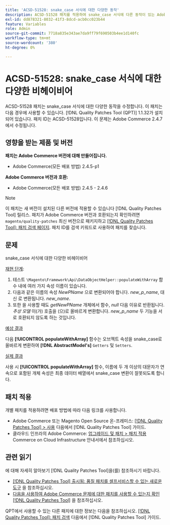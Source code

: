 ```yaml
---
title: 'ACSD-51528: snake_case 서식에 대한 다양한 동작'
description: ACSD-51528 패치를 적용하여 snake_case 서식에 다른 동작이 있는 Adobe Commerce 문제를 수정합니다.
exl-id: dd878321-8032-41f3-8dcd-acb0cc023b44
feature: Variables
role: Admin
source-git-commit: 7718a835e343ae7da9ff79f690503b4ee1d140fc
workflow-type: tm+mt
source-wordcount: '380'
ht-degree: 0%

---
```


# ACSD-51528: snake_case 서식에 대한 다양한 비헤이비어

ACSD-51528 패치는 snake_case 서식에 대한 다양한 동작을 수정합니다. 이 패치는 다음 경우에 사용할 수 있습니다. [!DNL Quality Patches Tool (QPT)] 1.1.32가 설치되어 있습니다. 패치 ID는 ACSD-51528입니다. 이 문제는 Adobe Commerce 2.4.7에서 수정됩니다.

## 영향을 받는 제품 및 버전

**패치는 Adobe Commerce 버전에 대해 만들어집니다.**

* Adobe Commerce(모든 배포 방법) 2.4.5-p1

**Adobe Commerce 버전과 호환:**

* Adobe Commerce(모든 배포 방법) 2.4.5 - 2.4.6

>[!NOTE]
>
>이 패치는 새 버전이 설치된 다른 버전에 적용할 수 있습니다 [!DNL Quality Patches Tool] 릴리스. 패치가 Adobe Commerce 버전과 호환되는지 확인하려면 `magento/quality-patches` 최신 버전으로 패키지하고 [[!DNL Quality Patches Tool]: 패치 검색 페이지](https://experienceleague.adobe.com/tools/commerce-quality-patches/index.html). 패치 ID를 검색 키워드로 사용하여 패치를 찾습니다.

## 문제

snake_case 서식에 대한 다양한 비헤이비어

<u>재현 단계</u>:

1. 테스트 `\Magento\Framework\Api\DataObjectHelper::populateWithArray` 함수 내에 여러 가지 속성 이름이 있습니다.
1. 다음과 같은 이름의 속성 *NewPName* 으로 변환되어야 합니다. *new_p_name*, 대신 로 변환됩니다. *new_name*.
1. 또한 을 사용할 때도 *getNewPName* 개체에서 함수, *null* 다음 이유로 반환됩니다. *추상 모델* 이(가) 호출을 (으)로 올바르게 변환합니다. *new_p_name* 두 기능을 서로 호환되지 않도록 하는 것입니다.

<u>예상 결과</u>

다음 **[!UICONTROL populateWithArray]** 함수는 오브젝트 속성을 snake_case로 올바르게 변환하여 **[!DNL AbstractModel's]** `Getters` 및 `Setters`.

<u>실제 결과</u>

사용 시 **[!UICONTROL populateWithArray]** 함수, 이름에 두 개 이상의 대문자가 연속으로 포함된 개체 속성은 최종 데이터 배열에서 snake_case 변환이 잘못되도록 합니다.

## 패치 적용

개별 패치를 적용하려면 배포 방법에 따라 다음 링크를 사용합니다.

* Adobe Commerce 또는 Magento Open Source 온-프레미스: [[!DNL Quality Patches Tool] > 사용](https://experienceleague.adobe.com/docs/commerce-operations/tools/quality-patches-tool/usage.html) 다음에서 [!DNL Quality Patches Tool] 가이드.
* 클라우드 인프라의 Adobe Commerce: [업그레이드 및 패치 > 패치 적용](https://experienceleague.adobe.com/docs/commerce-cloud-service/user-guide/develop/upgrade/apply-patches.html) Commerce on Cloud Infrastructure 안내서에서 참조하십시오.

## 관련 읽기

에 대해 자세히 알아보기 [!DNL Quality Patches Tool]을(를) 참조하시기 바랍니다.

* [[!DNL Quality Patches Tool] 출시됨: 품질 패치를 셀프서비스할 수 있는 새로운 도구](/help/announcements/adobe-commerce-announcements/magento-quality-patches-released-new-tool-to-self-serve-quality-patches.md) 을 참조하십시오.
* [다음을 사용하여 Adobe Commerce 문제에 대한 패치를 사용할 수 있는지 확인 [!DNL Quality Patches Tool]](/help/support-tools/patches-available-in-qpt-tool/check-patch-for-magento-issue-with-magento-quality-patches.md) 을 참조하십시오.

QPT에서 사용할 수 있는 다른 패치에 대한 정보는 다음을 참조하십시오. [[!DNL Quality Patches Tool]: 패치 검색](https://experienceleague.adobe.com/tools/commerce-quality-patches/index.html) 다음에서 [!DNL Quality Patches Tool] 가이드.
